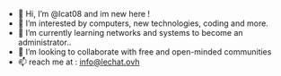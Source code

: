 - 👋 Hi, I’m @lcat08 and im new here !
- 👀 I’m interested by computers, new technologies, coding and more.
- 🌱 I’m currently learning networks and systems to become an administrator..
- 💞️ I’m looking to collaborate with free and open-minded communities
- 📫 reach me at :
     info@lechat.ovh

<!---
lcat08/lcat08 is a ✨ special ✨ repository because its `README.md` (this file) appears on your GitHub profile.
You can click the Preview link to take a look at your changes.
--->
